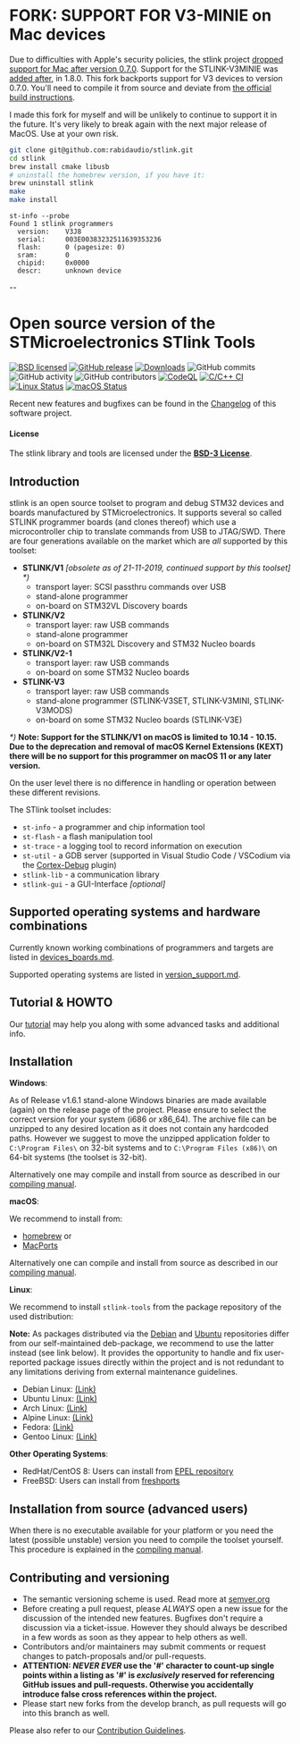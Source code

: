 # **FORK: SUPPORT FOR V3-MINIE on Mac devices**

Due to difficulties with Apple's security policies, the stlink project [dropped support for Mac after version 0.7.0](https://github.com/stlink-org/stlink/issues/1331). Support for the STLINK-V3MINIE was [added after](https://github.com/stlink-org/stlink/issues/820), in 1.8.0. This fork backports support for V3 devices to version 0.7.0. You'll need to compile it from source and deviate from [the official build instructions](https://github.com/stlink-org/stlink/blob/testing/doc/compiling.md).

I made this fork for myself and will be unlikely to continue to support it in the future. It's very likely to break again with the next major release of MacOS. Use at your own risk.

```bash
git clone git@github.com:rabidaudio/stlink.git
cd stlink
brew install cmake libusb
# uninstall the homebrew version, if you have it:
brew uninstall stlink
make
make install
```

```
st-info --probe
Found 1 stlink programmers
  version:    V3J8
  serial:     003E00383232511639353236
  flash:      0 (pagesize: 0)
  sram:       0
  chipid:     0x0000
  descr:      unknown device
```

--

# Open source version of the STMicroelectronics STlink Tools

[![BSD licensed](https://img.shields.io/badge/license-BSD-blue.svg)](https://raw.githubusercontent.com/hyperium/hyper/master/LICENSE)
[![GitHub release](https://img.shields.io/github/release/stlink-org/stlink.svg)](https://github.com/stlink-org/stlink/releases/latest)
[![Downloads](https://img.shields.io/github/downloads/stlink-org/stlink/total)](https://github.com/stlink-org/stlink/releases/latest)
![GitHub commits](https://img.shields.io/github/commits-since/stlink-org/stlink/v1.7.0/develop)
![GitHub activity](https://img.shields.io/github/commit-activity/m/stlink-org/stlink)
![GitHub contributors](https://img.shields.io/github/contributors/stlink-org/stlink)
[![CodeQL](https://github.com/stlink-org/stlink/actions/workflows/codeql-analysis.yml/badge.svg)](https://github.com/stlink-org/stlink/actions/workflows/codeql-analysis.yml)
[![C/C++ CI](https://github.com/stlink-org/stlink/actions/workflows/c-cpp.yml/badge.svg?branch=testing)](https://github.com/stlink-org/stlink/actions/workflows/c-cpp.yml)
[![Linux Status](https://img.shields.io/travis/stlink-org/stlink/master?env=BADGE=linux&label=linux)](https://travis-ci.org/stlink-org/stlink)
[![macOS Status](https://img.shields.io/travis/stlink-org/stlink/master?env=BADGE=osx&label=osx)](https://travis-ci.org/stlink-org/stlink)

Recent new features and bugfixes can be found in the [Changelog](CHANGELOG.md) of this software project.

#### License

The stlink library and tools are licensed under the **[BSD-3 License](LICENSE.md)**.

## Introduction

stlink is an open source toolset to program and debug STM32 devices and boards manufactured by STMicroelectronics.
It supports several so called STLINK programmer boards (and clones thereof) which use a microcontroller chip to translate commands from USB to JTAG/SWD. There are four generations available on the market which are _all_ supported by this toolset:

- **STLINK/V1** _[obsolete as of 21-11-2019, continued support by this toolset] \*)_
  - transport layer: SCSI passthru commands over USB
  - stand-alone programmer
  - on-board on STM32VL Discovery boards
- **STLINK/V2**
  - transport layer: raw USB commands
  - stand-alone programmer
  - on-board on STM32L Discovery and STM32 Nucleo boards
- **STLINK/V2-1**
  - transport layer: raw USB commands
  - on-board on some STM32 Nucleo boards
- **STLINK-V3**
  - transport layer: raw USB commands
  - stand-alone programmer (STLINK-V3SET, STLINK-V3MINI, STLINK-V3MODS)
  - on-board on some STM32 Nucleo boards (STLINK-V3E)

_\*)_ **Note: Support for the STLINK/V1 on macOS is limited to 10.14 - 10.15. Due to the deprecation and removal of macOS Kernel Extensions (KEXT) there will be no support for this programmer on macOS 11 or any later version.**

On the user level there is no difference in handling or operation between these different revisions.

The STlink toolset includes:

- `st-info` - a programmer and chip information tool
- `st-flash` - a flash manipulation tool
- `st-trace` - a logging tool to record information on execution
- `st-util` - a GDB server (supported in Visual Studio Code / VSCodium via the [Cortex-Debug](https://github.com/Marus/cortex-debug) plugin)
- `stlink-lib` - a communication library
- `stlink-gui` - a GUI-Interface _[optional]_

## Supported operating systems and hardware combinations

Currently known working combinations of programmers and targets are listed in [devices_boards.md](doc/devices_boards.md).

Supported operating systems are listed in [version_support.md](doc/version_support.md).

## Tutorial & HOWTO

Our [tutorial](doc/tutorial.md) may help you along with some advanced tasks and additional info.

## Installation

**Windows**:

As of Release v1.6.1 stand-alone Windows binaries are made available (again) on the release page of the project.
Please ensure to select the correct version for your system (i686 or x86_64). The archive file can be unzipped to any desired location as it does not contain any hardcoded paths. However we suggest to move the unzipped application folder to `C:\Program Files\` on 32-bit systems and to `C:\Program Files (x86)\` on 64-bit systems (the toolset is 32-bit).

Alternatively one may compile and install from source as described in our [compiling manual](doc/compiling.md#Windows).

**macOS**:

We recommend to install from:

- [homebrew](https://formulae.brew.sh/formula/stlink) or
- [MacPorts](https://ports.macports.org/port/stlink)

Alternatively one can compile and install from source as described in our [compiling manual](doc/compiling.md#macOS).

**Linux**:

We recommend to install `stlink-tools` from the package repository of the used distribution:

**Note:** As packages distributed via the [Debian](https://packages.debian.org/buster/stlink-tools) and [Ubuntu](https://packages.ubuntu.com/stlink-tools) repositories differ from our self-maintained deb-package, we recommend to use the latter instead (see link below). It provides the opportunity to handle and fix user-reported package issues directly within the project and is not redundant to any limitations deriving from external maintenance guidelines.

- Debian Linux: [(Link)](https://github.com/stlink-org/stlink/releases)
- Ubuntu Linux: [(Link)](https://github.com/stlink-org/stlink/releases)
- Arch Linux: [(Link)](https://www.archlinux.org/packages/community/x86_64/stlink)
- Alpine Linux: [(Link)](https://pkgs.alpinelinux.org/packages?name=stlink)
- Fedora: [(Link)](https://src.fedoraproject.org/rpms/stlink)
- Gentoo Linux: [(Link)](https://packages.gentoo.org/packages/dev-embedded/stlink)

**Other Operating Systems**:

- RedHat/CentOS 8: Users can install from [EPEL repository](https://src.fedoraproject.org/rpms/stlink/branch/epel8)
- FreeBSD: Users can install from [freshports](https://www.freshports.org/devel/stlink)

## Installation from source (advanced users)

When there is no executable available for your platform or you need the latest (possible unstable) version you need to compile the toolset yourself. This procedure is explained in the [compiling manual](doc/compiling.md).

## Contributing and versioning

- The semantic versioning scheme is used. Read more at [semver.org](http://semver.org)
- Before creating a pull request, please _ALWAYS_ open a new issue for the discussion of the intended new features. Bugfixes don't require a discussion via a ticket-issue. However they should always be described in a few words as soon as they appear to help others as well.
- Contributors and/or maintainers may submit comments or request changes to patch-proposals and/or pull-requests.
- **ATTENTION: _NEVER EVER_ use the '#' character to count-up single points within a listing as '#' is _exclusively_ reserved for referencing GitHub issues and pull-requests. Otherwise you accidentally introduce false cross references within the project.**
- Please start new forks from the develop branch, as pull requests will go into this branch as well.

Please also refer to our [Contribution Guidelines](CONTRIBUTING.md).
